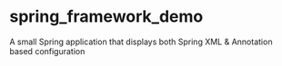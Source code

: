 # spring_framework_demo
A small Spring application that displays both Spring XML & Annotation based configuration
